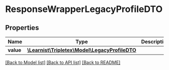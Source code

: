 # ResponseWrapperLegacyProfileDTO

## Properties
Name | Type | Description | Notes
------------ | ------------- | ------------- | -------------
**value** | [**\Learnist\Tripletex\Model\LegacyProfileDTO**](LegacyProfileDTO.md) |  | [optional] 

[[Back to Model list]](../../README.md#documentation-for-models) [[Back to API list]](../../README.md#documentation-for-api-endpoints) [[Back to README]](../../README.md)

